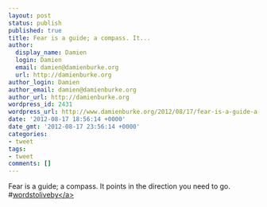 ```yaml
---
layout: post
status: publish
published: true
title: Fear is a guide; a compass. It...
author:
  display_name: Damien
  login: Damien
  email: damien@damienburke.org
  url: http://damienburke.org
author_login: Damien
author_email: damien@damienburke.org
author_url: http://damienburke.org
wordpress_id: 2431
wordpress_url: http://www.damienburke.org/2012/08/17/fear-is-a-guide-a-compass-it/
date: '2012-08-17 18:56:14 +0000'
date_gmt: '2012-08-17 23:56:14 +0000'
categories:
- tweet
tags:
- tweet
comments: []
---
```

<p>Fear is a guide; a compass. It points in the direction you need to go. #<a href="http:&#47;&#47;search.twitter.com&#47;search?q=%23wordstoliveby" class="aktt_hashtag">wordstoliveby<&#47;a></p>
